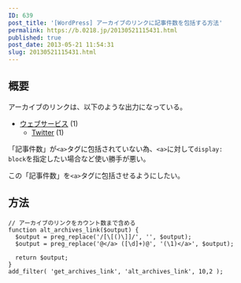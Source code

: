 ```yaml
---
ID: 639
post_title: '[WordPress] アーカイブのリンクに記事件数を包括する方法'
permalink: https://b.0218.jp/20130521115431.html
published: true
post_date: 2013-05-21 11:54:31
slug: 20130521115431.html
---
```

<!--more-->

<h2>概要</h2>

アーカイブのリンクは、以下のような出力になっている。

<div class="sandbox">
<ul>
<li><a href="#">ウェブサービス</a> (1)
 <ul class="children">
  <li><a href="#">Twitter</a> (1)
 </ul>
</li>
</ul>
</div>

「記事件数」が<code>&lt;a&gt;</code>タグに包括されていない為、<code>&lt;a&gt;</code>に対して<code>display: block</code>を指定したい場合など使い勝手が悪い。

この「記事件数」を<code>&lt;a&gt;</code>タグに包括させるようにしたい。

<h2>方法</h2>

<pre><code class="language-php">// アーカイブのリンクをカウント数まで含める
function alt_archives_link($output) {
  $output = preg_replace('/[\[()\]]/', '', $output);
  $output = preg_replace('@&lt;/a&gt; ([\d]+)@', '(\1)&lt;/a&gt;', $output);

  return $output;
}
add_filter( 'get_archives_link', 'alt_archives_link', 10,2 );
</code></pre>